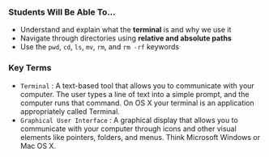 

### Students Will Be Able To...
+ Understand and explain what the **terminal** is and why we use it
+ Navigate through directories using **relative and absolute paths**
+ Use the `pwd`, `cd`, `ls`, `mv`, `rm`, and `rm -rf` keywords


### Key Terms
* `Terminal` : A text-based tool that allows you to communicate with your computer. The user types a line of text into a simple prompt, and the computer runs that command. On OS X your terminal is an application appropriately called Terminal. <br>
* `Graphical User Interface` : A graphical display that allows you to communicate with your computer through icons and other visual elements like pointers, folders, and menus. Think Microsoft Windows or Mac OS X.
